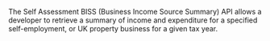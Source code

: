 The Self Assessment BISS (Business Income Source Summary) API allows a developer to retrieve a summary of income and expenditure for a specified self-employment, or UK property business for a given tax year.